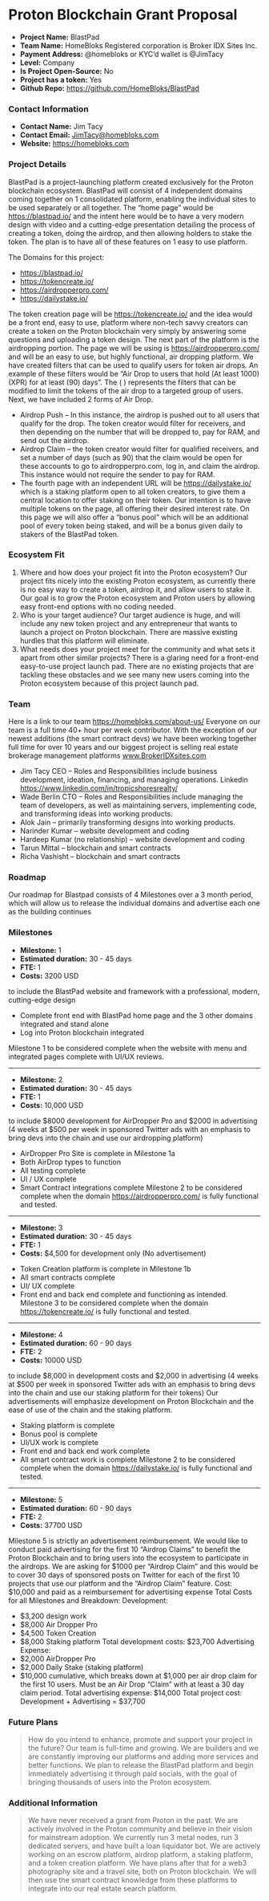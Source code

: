 # Proton Blockchain Grant Proposal

- **Project Name:** BlastPad
- **Team Name:** HomeBloks  Registered corporation is Broker IDX Sites Inc. 
- **Payment Address:** @homebloks or KYC’d wallet is @JimTacy
- **Level:** Company
- **Is Project Open-Source:** No
- **Project has a token:** Yes
- **Github Repo:** https://github.com/HomeBloks/BlastPad

### Contact Information

- **Contact Name:** Jim Tacy
- **Contact Email:** JimTacy@homebloks.com
- **Website:** https://homebloks.com

### Project Details

BlastPad is a project-launching platform created exclusively for the Proton blockchain ecosystem. BlastPad will consist of 4 independent domains coming together on 1 consolidated platform, enabling the individual sites to be used separately or all together. 
The “home page” would be https://blastpad.io/ and the intent here would be to have a very modern design with video and a cutting-edge presentation detailing the process of creating a token, doing the airdrop, and then allowing holders to stake the token. The plan is to have all of these features on 1 easy to use platform. 

The Domains for this project:
+ https://blastpad.io/
+ https://tokencreate.io/ 
+ https://airdropperpro.com/ 
+ https://dailystake.io/ 

The token creation page will be https://tokencreate.io/ and the idea would be a front end, easy to use, platform where non-tech savvy creators can create a token on the Proton blockchain very simply by answering some questions and uploading a token design. 
The next part of the platform is the airdropping portion. The page we will be using is https://airdropperpro.com/ and will be an easy to use, but highly functional, air dropping platform. We have created filters that can be used to qualify users for token air drops. An example of these filters would be “Air Drop to users that hold (At least 1000) (XPR) for at least (90) days”. The ( ) represents the filters that can be modified to limit the tokens of the air drop to a targeted group of users. Next, we have included 2 forms of Air Drop. 
- Airdrop Push – In this instance, the airdrop is pushed out to all users that qualify for the drop. The token creator would filter for receivers, and then depending on the number that will be dropped to, pay for RAM, and send out the airdrop. 
- Airdrop Claim – the token creator would filter for qualified receivers, and set a number of days (such as 90) that the claim would be open for these accounts to go to airdropperpro.com, log in, and claim the airdrop. This instance would not require the sender to pay for RAM. 
- The fourth page with an independent URL will be https://dailystake.io/ which is a staking platform open to all token creators, to give them a central location to offer staking on their token. Our intention is to have multiple tokens on the page, all offering their desired interest rate. On this page we will also offer a “bonus pool” which will be an additional pool of every token being staked, and will be a bonus given daily to stakers of the BlastPad token. 

### Ecosystem Fit

1. Where and how does your project fit into the Proton ecosystem? Our project fits nicely into the existing Proton ecosystem, as currently there is no easy way to create a token, airdrop it, and allow users to stake it. Our goal is to grow the Proton ecosystem and Proton users by allowing easy front-end options with no coding needed. 
2. Who is your target audience? Our target audience is huge, and will include any new token project and any entrepreneur that wants to launch a project on Proton blockchain. There are massive existing hurdles that this platform will eliminate. 
3. What needs does your project meet for the community and what sets it apart from other similar projects? There is a glaring need for a front-end easy-to-use project launch pad. There are no existing projects that are tackling these obstacles and we see many new users coming into the Proton ecosystem because of this project launch pad. 

### Team

Here is a link to our team https://homebloks.com/about-us/
Everyone on our team is a full time 40+ hour per week contributor. With the exception of our newest additions (the smart contract devs) we have been working together full time for over 10 years and our biggest project is selling real estate brokerage management platforms www.BrokerIDXsites.com 
+ Jim Tacy CEO – Roles and Responsibilities include business development, ideation, financing, and managing operations.
Linkedin https://www.linkedin.com/in/tropicshoresrealty/
+ Wade Berlin CTO – Roles and Responsibilities include managing the team of developers, as well as maintaining servers, implementing code, and transforming ideas into working products. 
+ Alok Jain – primarily transforming designs into working products.
+ Narinder Kumar – website development and coding
+ Hardeep Kumar (no relationship) – website development and coding
+ Tarun Mittal – blockchain and smart contracts
+ Richa Vashisht – blockchain and smart contracts

### Roadmap

Our roadmap for Blastpad consists of 4 Milestones over a 3 month period, which will allow us to release the individual domains and advertise each one as the building continues 

### Milestones

- **Milestone:** 1
- **Estimated duration:** 30 - 45 days
- **FTE:**  1
- **Costs:** 3200 USD

to include the BlastPad website and framework with a professional, modern, cutting-edge design
+ Complete front end with BlastPad home page and the 3 other domains integrated and stand alone
+ Log into Proton blockchain integrated 

Milestone 1 to be considered complete when the website with menu and integrated pages complete with UI/UX reviews. 

---
- **Milestone:** 2
- **Estimated duration:** 30 - 45 days
- **FTE:**  1
- **Costs:** 10,000 USD

to include $8000 development for AirDropper Pro and $2000 in advertising (4 weeks at $500 per week in sponsored Twitter ads with an emphasis to bring devs into the chain and use our airdropping platform) 
+ AirDropper Pro Site is complete in Milestone 1a 
+ Both AirDrop types to function
+ All testing complete
+ UI / UX complete
+ Smart Contract integrations complete
Milestone 2 to be considered complete when the domain https://airdropperpro.com/ is fully functional and tested. 

---
- **Milestone:** 3
- **Estimated duration:** 30 - 45 days
- **FTE:**  1
- **Costs:** $4,500 for development only (No advertisement) 

+ Token Creation platform is complete in Milestone 1b
+ All smart contracts complete
+ UI/ UX complete
+ Front end and back end complete and functioning as intended.
Milestone 3 to be considered complete when the domain https://tokencreate.io/ is fully functional and tested. 

---
- **Milestone:** 4
- **Estimated duration:** 60 - 90 days
- **FTE:**  2
- **Costs:** 10000 USD

to include $8,000 in development costs and $2,000 in advertising (4 weeks at $500 per week in sponsored Twitter ads with an emphasis to bring devs into the chain and use our staking platform for their tokens) Our advertisements will emphasize development on Proton Blockchain and the ease of use of the chain and the staking platform. 
+ Staking platform is complete 
+ Bonus pool is complete
+ UI/UX work is complete
+ Front end and back end work complete
+ All smart contract work is complete
Milestone 2 to be considered complete when the domain https://dailystake.io/ is fully functional and tested. 

---
- **Milestone:** 5
- **Estimated duration:** 60 - 90 days
- **FTE:** 2
- **Costs:** 37700 USD

Milestone 5 is strictly an advertisement reimbursement. We would like to conduct paid advertising for the first 10 “Airdrop Claims” to benefit the Proton Blockchain and to bring users into the ecosystem to participate in the airdrops. 
We are asking for $1000 per “Airdrop Claim” and this would be to cover 30 days of sponsored posts on Twitter for each of the first 10 projects that use our platform and the “Airdrop Claim” feature. 
Cost: $10,000 and paid as a reimbursement for advertising expense 
Total Costs for all Milestones and Breakdown:
Development: 
+ $3,200 design work
+ $8,000 Air Dropper Pro
+ $4,500 Token Creation
+ $8,000 Staking platform
Total development costs: $23,700
Advertising Expense:
+ $2,000 AirDropper Pro
+ $2,000 Daily Stake (staking platform)
+ $10,000 cumulative, which breaks down at $1,000 per air drop claim for the first 10 users. Must be an Air Drop “Claim” with at least a 30 day claim period. 
Total advertising expense: $14,000
Total project cost: Development + Advertising = $37,700

### Future Plans

> How do you intend to enhance, promote and support your project in the future? Our team is full-time and growing. We are builders and we are constantly improving our platforms and adding more services and better functions. We plan to release the BlastPad platform and begin immediately advertising it through paid socials, with the goal of bringing thousands of users into the Proton ecosystem. 

### Additional Information

> We have never received a grant from Proton in the past. We are actively involved in the Proton community and believe in their vision for mainstream adoption. We currently run 3 metal nodes, run 3 dedicated servers, and have built a loan liquidator bot. We are actively working on an escrow platform, airdrop platform, a staking platform, and a token creation platform. We have plans after that for a web3 photography site and a travel site, both on Proton blockchain. We will then use the smart contract knowledge from these platforms to integrate into our real estate search platform. 
